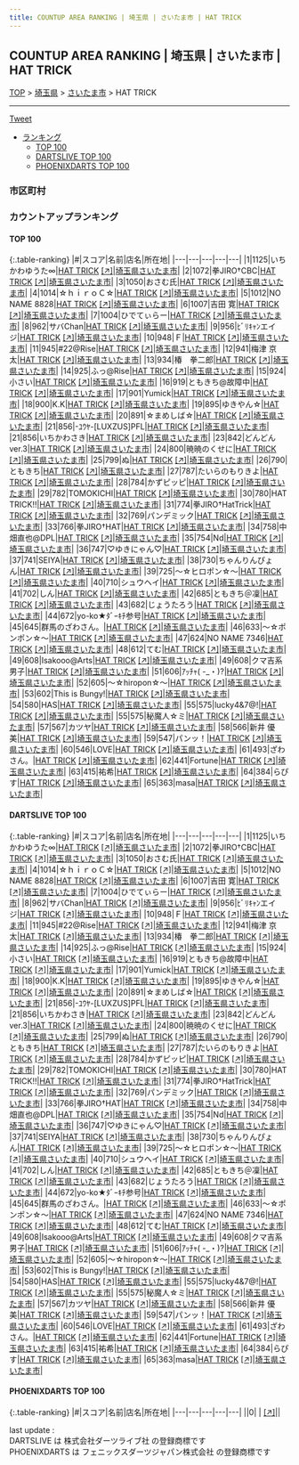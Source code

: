 ```yaml
---
title: COUNTUP AREA RANKING | 埼玉県 | さいたま市 | HAT TRICK
---
```

## COUNTUP AREA RANKING | 埼玉県 | さいたま市 | HAT TRICK

[TOP](/darts/rank/) > [埼玉県](/darts/rank/埼玉県/) > [さいたま市](/darts/rank/埼玉県/さいたま市/) > HAT TRICK

___

<a href="https://twitter.com/share?ref_src=twsrc%5Etfw" data-text="COUNTUP AREA RANKING | 埼玉県さいたま市HAT TRICK" class="twitter-share-button" data-hashtags="DARTSLIVE,PHOENIXDARTS,darts,ダーツ" data-show-count="false">Tweet</a>

* [ランキング](#カウントアップランキング)
    * [TOP 100](#top-100)
    * [DARTSLIVE TOP 100](#dartslive-top-100)
    * [PHOENIXDARTS TOP 100](#phoenixdarts-top-100)

### 市区町村

<ul>

</ul>

### カウントアップランキング

#### TOP 100



{:.table-ranking}
|#|スコア|名前|店名|所在地|
|---|---|---|---|---|
|1|1125|<span class="rank-name-dl">いちかわゆうた∞</span>|<a href="/darts/rank/shops/286319fb711eef43774c926eb736cb5a.html">HAT TRICK</a> <a href="https://search.dartslive.com/jp/shop/286319fb711eef43774c926eb736cb5a">[↗]</a>|<a href="/darts/rank/埼玉県/さいたま市">埼玉県さいたま市</a>|
|2|1072|<span class="rank-name-dl">拳JIRO†CBC</span>|<a href="/darts/rank/shops/286319fb711eef43774c926eb736cb5a.html">HAT TRICK</a> <a href="https://search.dartslive.com/jp/shop/286319fb711eef43774c926eb736cb5a">[↗]</a>|<a href="/darts/rank/埼玉県/さいたま市">埼玉県さいたま市</a>|
|3|1050|<span class="rank-name-dl">おさむ氏</span>|<a href="/darts/rank/shops/286319fb711eef43774c926eb736cb5a.html">HAT TRICK</a> <a href="https://search.dartslive.com/jp/shop/286319fb711eef43774c926eb736cb5a">[↗]</a>|<a href="/darts/rank/埼玉県/さいたま市">埼玉県さいたま市</a>|
|4|1014|<span class="rank-name-dl">☆ｈｉｒｏＣ☆</span>|<a href="/darts/rank/shops/286319fb711eef43774c926eb736cb5a.html">HAT TRICK</a> <a href="https://search.dartslive.com/jp/shop/286319fb711eef43774c926eb736cb5a">[↗]</a>|<a href="/darts/rank/埼玉県/さいたま市">埼玉県さいたま市</a>|
|5|1012|<span class="rank-name-dl">NO NAME 8828</span>|<a href="/darts/rank/shops/286319fb711eef43774c926eb736cb5a.html">HAT TRICK</a> <a href="https://search.dartslive.com/jp/shop/286319fb711eef43774c926eb736cb5a">[↗]</a>|<a href="/darts/rank/埼玉県/さいたま市">埼玉県さいたま市</a>|
|6|1007|<span class="rank-name-dl">吉田 寛</span>|<a href="/darts/rank/shops/286319fb711eef43774c926eb736cb5a.html">HAT TRICK</a> <a href="https://search.dartslive.com/jp/shop/286319fb711eef43774c926eb736cb5a">[↗]</a>|<a href="/darts/rank/埼玉県/さいたま市">埼玉県さいたま市</a>|
|7|1004|<span class="rank-name-dl">ひでてぃらー</span>|<a href="/darts/rank/shops/286319fb711eef43774c926eb736cb5a.html">HAT TRICK</a> <a href="https://search.dartslive.com/jp/shop/286319fb711eef43774c926eb736cb5a">[↗]</a>|<a href="/darts/rank/埼玉県/さいたま市">埼玉県さいたま市</a>|
|8|962|<span class="rank-name-dl">サバChan</span>|<a href="/darts/rank/shops/286319fb711eef43774c926eb736cb5a.html">HAT TRICK</a> <a href="https://search.dartslive.com/jp/shop/286319fb711eef43774c926eb736cb5a">[↗]</a>|<a href="/darts/rank/埼玉県/さいたま市">埼玉県さいたま市</a>|
|9|956|<span class="rank-name-dl">ﾋﾞﾘｷｬﾝエイジ</span>|<a href="/darts/rank/shops/286319fb711eef43774c926eb736cb5a.html">HAT TRICK</a> <a href="https://search.dartslive.com/jp/shop/286319fb711eef43774c926eb736cb5a">[↗]</a>|<a href="/darts/rank/埼玉県/さいたま市">埼玉県さいたま市</a>|
|10|948|<span class="rank-name-dl">Ｆ</span>|<a href="/darts/rank/shops/286319fb711eef43774c926eb736cb5a.html">HAT TRICK</a> <a href="https://search.dartslive.com/jp/shop/286319fb711eef43774c926eb736cb5a">[↗]</a>|<a href="/darts/rank/埼玉県/さいたま市">埼玉県さいたま市</a>|
|11|945|<span class="rank-name-dl">#22@Rise</span>|<a href="/darts/rank/shops/286319fb711eef43774c926eb736cb5a.html">HAT TRICK</a> <a href="https://search.dartslive.com/jp/shop/286319fb711eef43774c926eb736cb5a">[↗]</a>|<a href="/darts/rank/埼玉県/さいたま市">埼玉県さいたま市</a>|
|12|941|<span class="rank-name-dl">梅津 京太</span>|<a href="/darts/rank/shops/286319fb711eef43774c926eb736cb5a.html">HAT TRICK</a> <a href="https://search.dartslive.com/jp/shop/286319fb711eef43774c926eb736cb5a">[↗]</a>|<a href="/darts/rank/埼玉県/さいたま市">埼玉県さいたま市</a>|
|13|934|<span class="rank-name-dl">椿　拳二郎</span>|<a href="/darts/rank/shops/286319fb711eef43774c926eb736cb5a.html">HAT TRICK</a> <a href="https://search.dartslive.com/jp/shop/286319fb711eef43774c926eb736cb5a">[↗]</a>|<a href="/darts/rank/埼玉県/さいたま市">埼玉県さいたま市</a>|
|14|925|<span class="rank-name-dl">ふっ@Rise</span>|<a href="/darts/rank/shops/286319fb711eef43774c926eb736cb5a.html">HAT TRICK</a> <a href="https://search.dartslive.com/jp/shop/286319fb711eef43774c926eb736cb5a">[↗]</a>|<a href="/darts/rank/埼玉県/さいたま市">埼玉県さいたま市</a>|
|15|924|<span class="rank-name-dl">小さい</span>|<a href="/darts/rank/shops/286319fb711eef43774c926eb736cb5a.html">HAT TRICK</a> <a href="https://search.dartslive.com/jp/shop/286319fb711eef43774c926eb736cb5a">[↗]</a>|<a href="/darts/rank/埼玉県/さいたま市">埼玉県さいたま市</a>|
|16|919|<span class="rank-name-dl">ともきち@故障中</span>|<a href="/darts/rank/shops/286319fb711eef43774c926eb736cb5a.html">HAT TRICK</a> <a href="https://search.dartslive.com/jp/shop/286319fb711eef43774c926eb736cb5a">[↗]</a>|<a href="/darts/rank/埼玉県/さいたま市">埼玉県さいたま市</a>|
|17|901|<span class="rank-name-dl">Yumick</span>|<a href="/darts/rank/shops/286319fb711eef43774c926eb736cb5a.html">HAT TRICK</a> <a href="https://search.dartslive.com/jp/shop/286319fb711eef43774c926eb736cb5a">[↗]</a>|<a href="/darts/rank/埼玉県/さいたま市">埼玉県さいたま市</a>|
|18|900|<span class="rank-name-dl">K.K</span>|<a href="/darts/rank/shops/286319fb711eef43774c926eb736cb5a.html">HAT TRICK</a> <a href="https://search.dartslive.com/jp/shop/286319fb711eef43774c926eb736cb5a">[↗]</a>|<a href="/darts/rank/埼玉県/さいたま市">埼玉県さいたま市</a>|
|19|895|<span class="rank-name-dl">ゆきやん☆</span>|<a href="/darts/rank/shops/286319fb711eef43774c926eb736cb5a.html">HAT TRICK</a> <a href="https://search.dartslive.com/jp/shop/286319fb711eef43774c926eb736cb5a">[↗]</a>|<a href="/darts/rank/埼玉県/さいたま市">埼玉県さいたま市</a>|
|20|891|<span class="rank-name-dl">☆まめしば☆</span>|<a href="/darts/rank/shops/286319fb711eef43774c926eb736cb5a.html">HAT TRICK</a> <a href="https://search.dartslive.com/jp/shop/286319fb711eef43774c926eb736cb5a">[↗]</a>|<a href="/darts/rank/埼玉県/さいたま市">埼玉県さいたま市</a>|
|21|856|<span class="rank-name-dl">-ﾕｳﾔ-[LUXZUS]PFL</span>|<a href="/darts/rank/shops/286319fb711eef43774c926eb736cb5a.html">HAT TRICK</a> <a href="https://search.dartslive.com/jp/shop/286319fb711eef43774c926eb736cb5a">[↗]</a>|<a href="/darts/rank/埼玉県/さいたま市">埼玉県さいたま市</a>|
|21|856|<span class="rank-name-dl">いちかわさき</span>|<a href="/darts/rank/shops/286319fb711eef43774c926eb736cb5a.html">HAT TRICK</a> <a href="https://search.dartslive.com/jp/shop/286319fb711eef43774c926eb736cb5a">[↗]</a>|<a href="/darts/rank/埼玉県/さいたま市">埼玉県さいたま市</a>|
|23|842|<span class="rank-name-dl">どんどんver.3</span>|<a href="/darts/rank/shops/286319fb711eef43774c926eb736cb5a.html">HAT TRICK</a> <a href="https://search.dartslive.com/jp/shop/286319fb711eef43774c926eb736cb5a">[↗]</a>|<a href="/darts/rank/埼玉県/さいたま市">埼玉県さいたま市</a>|
|24|800|<span class="rank-name-dl">暁暁のくせに</span>|<a href="/darts/rank/shops/286319fb711eef43774c926eb736cb5a.html">HAT TRICK</a> <a href="https://search.dartslive.com/jp/shop/286319fb711eef43774c926eb736cb5a">[↗]</a>|<a href="/darts/rank/埼玉県/さいたま市">埼玉県さいたま市</a>|
|25|799|<span class="rank-name-dl">ぬ</span>|<a href="/darts/rank/shops/286319fb711eef43774c926eb736cb5a.html">HAT TRICK</a> <a href="https://search.dartslive.com/jp/shop/286319fb711eef43774c926eb736cb5a">[↗]</a>|<a href="/darts/rank/埼玉県/さいたま市">埼玉県さいたま市</a>|
|26|790|<span class="rank-name-dl">ともきち</span>|<a href="/darts/rank/shops/286319fb711eef43774c926eb736cb5a.html">HAT TRICK</a> <a href="https://search.dartslive.com/jp/shop/286319fb711eef43774c926eb736cb5a">[↗]</a>|<a href="/darts/rank/埼玉県/さいたま市">埼玉県さいたま市</a>|
|27|787|<span class="rank-name-dl">たいらのもりきよ</span>|<a href="/darts/rank/shops/286319fb711eef43774c926eb736cb5a.html">HAT TRICK</a> <a href="https://search.dartslive.com/jp/shop/286319fb711eef43774c926eb736cb5a">[↗]</a>|<a href="/darts/rank/埼玉県/さいたま市">埼玉県さいたま市</a>|
|28|784|<span class="rank-name-dl">かずピッピ</span>|<a href="/darts/rank/shops/286319fb711eef43774c926eb736cb5a.html">HAT TRICK</a> <a href="https://search.dartslive.com/jp/shop/286319fb711eef43774c926eb736cb5a">[↗]</a>|<a href="/darts/rank/埼玉県/さいたま市">埼玉県さいたま市</a>|
|29|782|<span class="rank-name-dl">TOMOKICHI</span>|<a href="/darts/rank/shops/286319fb711eef43774c926eb736cb5a.html">HAT TRICK</a> <a href="https://search.dartslive.com/jp/shop/286319fb711eef43774c926eb736cb5a">[↗]</a>|<a href="/darts/rank/埼玉県/さいたま市">埼玉県さいたま市</a>|
|30|780|<span class="rank-name-dl">HAT TRICK‼️</span>|<a href="/darts/rank/shops/286319fb711eef43774c926eb736cb5a.html">HAT TRICK</a> <a href="https://search.dartslive.com/jp/shop/286319fb711eef43774c926eb736cb5a">[↗]</a>|<a href="/darts/rank/埼玉県/さいたま市">埼玉県さいたま市</a>|
|31|774|<span class="rank-name-dl">拳JIRO†HatTrick</span>|<a href="/darts/rank/shops/286319fb711eef43774c926eb736cb5a.html">HAT TRICK</a> <a href="https://search.dartslive.com/jp/shop/286319fb711eef43774c926eb736cb5a">[↗]</a>|<a href="/darts/rank/埼玉県/さいたま市">埼玉県さいたま市</a>|
|32|769|<span class="rank-name-dl">パンデミック</span>|<a href="/darts/rank/shops/286319fb711eef43774c926eb736cb5a.html">HAT TRICK</a> <a href="https://search.dartslive.com/jp/shop/286319fb711eef43774c926eb736cb5a">[↗]</a>|<a href="/darts/rank/埼玉県/さいたま市">埼玉県さいたま市</a>|
|33|766|<span class="rank-name-dl">拳JIRO†HAT</span>|<a href="/darts/rank/shops/286319fb711eef43774c926eb736cb5a.html">HAT TRICK</a> <a href="https://search.dartslive.com/jp/shop/286319fb711eef43774c926eb736cb5a">[↗]</a>|<a href="/darts/rank/埼玉県/さいたま市">埼玉県さいたま市</a>|
|34|758|<span class="rank-name-dl">中畑直也@DPL</span>|<a href="/darts/rank/shops/286319fb711eef43774c926eb736cb5a.html">HAT TRICK</a> <a href="https://search.dartslive.com/jp/shop/286319fb711eef43774c926eb736cb5a">[↗]</a>|<a href="/darts/rank/埼玉県/さいたま市">埼玉県さいたま市</a>|
|35|754|<span class="rank-name-dl">Nd</span>|<a href="/darts/rank/shops/286319fb711eef43774c926eb736cb5a.html">HAT TRICK</a> <a href="https://search.dartslive.com/jp/shop/286319fb711eef43774c926eb736cb5a">[↗]</a>|<a href="/darts/rank/埼玉県/さいたま市">埼玉県さいたま市</a>|
|36|747|<span class="rank-name-dl">♡ゆきにゃん♡</span>|<a href="/darts/rank/shops/286319fb711eef43774c926eb736cb5a.html">HAT TRICK</a> <a href="https://search.dartslive.com/jp/shop/286319fb711eef43774c926eb736cb5a">[↗]</a>|<a href="/darts/rank/埼玉県/さいたま市">埼玉県さいたま市</a>|
|37|741|<span class="rank-name-dl">SEIYA</span>|<a href="/darts/rank/shops/286319fb711eef43774c926eb736cb5a.html">HAT TRICK</a> <a href="https://search.dartslive.com/jp/shop/286319fb711eef43774c926eb736cb5a">[↗]</a>|<a href="/darts/rank/埼玉県/さいたま市">埼玉県さいたま市</a>|
|38|730|<span class="rank-name-dl">ちゃんりんぴょん</span>|<a href="/darts/rank/shops/286319fb711eef43774c926eb736cb5a.html">HAT TRICK</a> <a href="https://search.dartslive.com/jp/shop/286319fb711eef43774c926eb736cb5a">[↗]</a>|<a href="/darts/rank/埼玉県/さいたま市">埼玉県さいたま市</a>|
|39|725|<span class="rank-name-dl">〜☆ヒロポン☆〜</span>|<a href="/darts/rank/shops/286319fb711eef43774c926eb736cb5a.html">HAT TRICK</a> <a href="https://search.dartslive.com/jp/shop/286319fb711eef43774c926eb736cb5a">[↗]</a>|<a href="/darts/rank/埼玉県/さいたま市">埼玉県さいたま市</a>|
|40|710|<span class="rank-name-dl">シュウヘイ</span>|<a href="/darts/rank/shops/286319fb711eef43774c926eb736cb5a.html">HAT TRICK</a> <a href="https://search.dartslive.com/jp/shop/286319fb711eef43774c926eb736cb5a">[↗]</a>|<a href="/darts/rank/埼玉県/さいたま市">埼玉県さいたま市</a>|
|41|702|<span class="rank-name-dl">しん</span>|<a href="/darts/rank/shops/286319fb711eef43774c926eb736cb5a.html">HAT TRICK</a> <a href="https://search.dartslive.com/jp/shop/286319fb711eef43774c926eb736cb5a">[↗]</a>|<a href="/darts/rank/埼玉県/さいたま市">埼玉県さいたま市</a>|
|42|685|<span class="rank-name-dl">ともきち＠凜</span>|<a href="/darts/rank/shops/286319fb711eef43774c926eb736cb5a.html">HAT TRICK</a> <a href="https://search.dartslive.com/jp/shop/286319fb711eef43774c926eb736cb5a">[↗]</a>|<a href="/darts/rank/埼玉県/さいたま市">埼玉県さいたま市</a>|
|43|682|<span class="rank-name-dl">じょうたろう</span>|<a href="/darts/rank/shops/286319fb711eef43774c926eb736cb5a.html">HAT TRICK</a> <a href="https://search.dartslive.com/jp/shop/286319fb711eef43774c926eb736cb5a">[↗]</a>|<a href="/darts/rank/埼玉県/さいたま市">埼玉県さいたま市</a>|
|44|672|<span class="rank-name-dl">yo-ko★ﾀﾞｰｷﾁ参号</span>|<a href="/darts/rank/shops/286319fb711eef43774c926eb736cb5a.html">HAT TRICK</a> <a href="https://search.dartslive.com/jp/shop/286319fb711eef43774c926eb736cb5a">[↗]</a>|<a href="/darts/rank/埼玉県/さいたま市">埼玉県さいたま市</a>|
|45|645|<span class="rank-name-dl">群馬のざわさん。</span>|<a href="/darts/rank/shops/286319fb711eef43774c926eb736cb5a.html">HAT TRICK</a> <a href="https://search.dartslive.com/jp/shop/286319fb711eef43774c926eb736cb5a">[↗]</a>|<a href="/darts/rank/埼玉県/さいたま市">埼玉県さいたま市</a>|
|46|633|<span class="rank-name-dl">〜☆ポンポン☆〜</span>|<a href="/darts/rank/shops/286319fb711eef43774c926eb736cb5a.html">HAT TRICK</a> <a href="https://search.dartslive.com/jp/shop/286319fb711eef43774c926eb736cb5a">[↗]</a>|<a href="/darts/rank/埼玉県/さいたま市">埼玉県さいたま市</a>|
|47|624|<span class="rank-name-dl">NO NAME 7346</span>|<a href="/darts/rank/shops/286319fb711eef43774c926eb736cb5a.html">HAT TRICK</a> <a href="https://search.dartslive.com/jp/shop/286319fb711eef43774c926eb736cb5a">[↗]</a>|<a href="/darts/rank/埼玉県/さいたま市">埼玉県さいたま市</a>|
|48|612|<span class="rank-name-dl">てむ</span>|<a href="/darts/rank/shops/286319fb711eef43774c926eb736cb5a.html">HAT TRICK</a> <a href="https://search.dartslive.com/jp/shop/286319fb711eef43774c926eb736cb5a">[↗]</a>|<a href="/darts/rank/埼玉県/さいたま市">埼玉県さいたま市</a>|
|49|608|<span class="rank-name-dl">Isakooo@Arts</span>|<a href="/darts/rank/shops/286319fb711eef43774c926eb736cb5a.html">HAT TRICK</a> <a href="https://search.dartslive.com/jp/shop/286319fb711eef43774c926eb736cb5a">[↗]</a>|<a href="/darts/rank/埼玉県/さいたま市">埼玉県さいたま市</a>|
|49|608|<span class="rank-name-dl">クマ吉系男子</span>|<a href="/darts/rank/shops/286319fb711eef43774c926eb736cb5a.html">HAT TRICK</a> <a href="https://search.dartslive.com/jp/shop/286319fb711eef43774c926eb736cb5a">[↗]</a>|<a href="/darts/rank/埼玉県/さいたま市">埼玉県さいたま市</a>|
|51|606|<span class="rank-name-dl">ｱｯﾁｬ( -_・)?</span>|<a href="/darts/rank/shops/286319fb711eef43774c926eb736cb5a.html">HAT TRICK</a> <a href="https://search.dartslive.com/jp/shop/286319fb711eef43774c926eb736cb5a">[↗]</a>|<a href="/darts/rank/埼玉県/さいたま市">埼玉県さいたま市</a>|
|52|605|<span class="rank-name-dl">～☆hiropon☆～</span>|<a href="/darts/rank/shops/286319fb711eef43774c926eb736cb5a.html">HAT TRICK</a> <a href="https://search.dartslive.com/jp/shop/286319fb711eef43774c926eb736cb5a">[↗]</a>|<a href="/darts/rank/埼玉県/さいたま市">埼玉県さいたま市</a>|
|53|602|<span class="rank-name-dl">This is Bungy!</span>|<a href="/darts/rank/shops/286319fb711eef43774c926eb736cb5a.html">HAT TRICK</a> <a href="https://search.dartslive.com/jp/shop/286319fb711eef43774c926eb736cb5a">[↗]</a>|<a href="/darts/rank/埼玉県/さいたま市">埼玉県さいたま市</a>|
|54|580|<span class="rank-name-dl">HAS</span>|<a href="/darts/rank/shops/286319fb711eef43774c926eb736cb5a.html">HAT TRICK</a> <a href="https://search.dartslive.com/jp/shop/286319fb711eef43774c926eb736cb5a">[↗]</a>|<a href="/darts/rank/埼玉県/さいたま市">埼玉県さいたま市</a>|
|55|575|<span class="rank-name-dl">lucky4&amp;7@!</span>|<a href="/darts/rank/shops/286319fb711eef43774c926eb736cb5a.html">HAT TRICK</a> <a href="https://search.dartslive.com/jp/shop/286319fb711eef43774c926eb736cb5a">[↗]</a>|<a href="/darts/rank/埼玉県/さいたま市">埼玉県さいたま市</a>|
|55|575|<span class="rank-name-dl">秘魔人☆ミ</span>|<a href="/darts/rank/shops/286319fb711eef43774c926eb736cb5a.html">HAT TRICK</a> <a href="https://search.dartslive.com/jp/shop/286319fb711eef43774c926eb736cb5a">[↗]</a>|<a href="/darts/rank/埼玉県/さいたま市">埼玉県さいたま市</a>|
|57|567|<span class="rank-name-dl">カツヤ</span>|<a href="/darts/rank/shops/286319fb711eef43774c926eb736cb5a.html">HAT TRICK</a> <a href="https://search.dartslive.com/jp/shop/286319fb711eef43774c926eb736cb5a">[↗]</a>|<a href="/darts/rank/埼玉県/さいたま市">埼玉県さいたま市</a>|
|58|566|<span class="rank-name-dl">新井 優美</span>|<a href="/darts/rank/shops/286319fb711eef43774c926eb736cb5a.html">HAT TRICK</a> <a href="https://search.dartslive.com/jp/shop/286319fb711eef43774c926eb736cb5a">[↗]</a>|<a href="/darts/rank/埼玉県/さいたま市">埼玉県さいたま市</a>|
|59|547|<span class="rank-name-dl">パンッ！</span>|<a href="/darts/rank/shops/286319fb711eef43774c926eb736cb5a.html">HAT TRICK</a> <a href="https://search.dartslive.com/jp/shop/286319fb711eef43774c926eb736cb5a">[↗]</a>|<a href="/darts/rank/埼玉県/さいたま市">埼玉県さいたま市</a>|
|60|546|<span class="rank-name-dl">LOVE</span>|<a href="/darts/rank/shops/286319fb711eef43774c926eb736cb5a.html">HAT TRICK</a> <a href="https://search.dartslive.com/jp/shop/286319fb711eef43774c926eb736cb5a">[↗]</a>|<a href="/darts/rank/埼玉県/さいたま市">埼玉県さいたま市</a>|
|61|493|<span class="rank-name-dl">ざわさん。</span>|<a href="/darts/rank/shops/286319fb711eef43774c926eb736cb5a.html">HAT TRICK</a> <a href="https://search.dartslive.com/jp/shop/286319fb711eef43774c926eb736cb5a">[↗]</a>|<a href="/darts/rank/埼玉県/さいたま市">埼玉県さいたま市</a>|
|62|441|<span class="rank-name-dl">Fortune</span>|<a href="/darts/rank/shops/286319fb711eef43774c926eb736cb5a.html">HAT TRICK</a> <a href="https://search.dartslive.com/jp/shop/286319fb711eef43774c926eb736cb5a">[↗]</a>|<a href="/darts/rank/埼玉県/さいたま市">埼玉県さいたま市</a>|
|63|415|<span class="rank-name-dl">祐希</span>|<a href="/darts/rank/shops/286319fb711eef43774c926eb736cb5a.html">HAT TRICK</a> <a href="https://search.dartslive.com/jp/shop/286319fb711eef43774c926eb736cb5a">[↗]</a>|<a href="/darts/rank/埼玉県/さいたま市">埼玉県さいたま市</a>|
|64|384|<span class="rank-name-dl">らぴす</span>|<a href="/darts/rank/shops/286319fb711eef43774c926eb736cb5a.html">HAT TRICK</a> <a href="https://search.dartslive.com/jp/shop/286319fb711eef43774c926eb736cb5a">[↗]</a>|<a href="/darts/rank/埼玉県/さいたま市">埼玉県さいたま市</a>|
|65|363|<span class="rank-name-dl">masa</span>|<a href="/darts/rank/shops/286319fb711eef43774c926eb736cb5a.html">HAT TRICK</a> <a href="https://search.dartslive.com/jp/shop/286319fb711eef43774c926eb736cb5a">[↗]</a>|<a href="/darts/rank/埼玉県/さいたま市">埼玉県さいたま市</a>|


#### DARTSLIVE TOP 100



{:.table-ranking}
|#|スコア|名前|店名|所在地|
|---|---|---|---|---|
|1|1125|<span class="rank-name-dl">いちかわゆうた∞</span>|<a href="/darts/rank/shops/286319fb711eef43774c926eb736cb5a.html">HAT TRICK</a> <a href="https://search.dartslive.com/jp/shop/286319fb711eef43774c926eb736cb5a">[↗]</a>|<a href="/darts/rank/埼玉県/さいたま市">埼玉県さいたま市</a>|
|2|1072|<span class="rank-name-dl">拳JIRO†CBC</span>|<a href="/darts/rank/shops/286319fb711eef43774c926eb736cb5a.html">HAT TRICK</a> <a href="https://search.dartslive.com/jp/shop/286319fb711eef43774c926eb736cb5a">[↗]</a>|<a href="/darts/rank/埼玉県/さいたま市">埼玉県さいたま市</a>|
|3|1050|<span class="rank-name-dl">おさむ氏</span>|<a href="/darts/rank/shops/286319fb711eef43774c926eb736cb5a.html">HAT TRICK</a> <a href="https://search.dartslive.com/jp/shop/286319fb711eef43774c926eb736cb5a">[↗]</a>|<a href="/darts/rank/埼玉県/さいたま市">埼玉県さいたま市</a>|
|4|1014|<span class="rank-name-dl">☆ｈｉｒｏＣ☆</span>|<a href="/darts/rank/shops/286319fb711eef43774c926eb736cb5a.html">HAT TRICK</a> <a href="https://search.dartslive.com/jp/shop/286319fb711eef43774c926eb736cb5a">[↗]</a>|<a href="/darts/rank/埼玉県/さいたま市">埼玉県さいたま市</a>|
|5|1012|<span class="rank-name-dl">NO NAME 8828</span>|<a href="/darts/rank/shops/286319fb711eef43774c926eb736cb5a.html">HAT TRICK</a> <a href="https://search.dartslive.com/jp/shop/286319fb711eef43774c926eb736cb5a">[↗]</a>|<a href="/darts/rank/埼玉県/さいたま市">埼玉県さいたま市</a>|
|6|1007|<span class="rank-name-dl">吉田 寛</span>|<a href="/darts/rank/shops/286319fb711eef43774c926eb736cb5a.html">HAT TRICK</a> <a href="https://search.dartslive.com/jp/shop/286319fb711eef43774c926eb736cb5a">[↗]</a>|<a href="/darts/rank/埼玉県/さいたま市">埼玉県さいたま市</a>|
|7|1004|<span class="rank-name-dl">ひでてぃらー</span>|<a href="/darts/rank/shops/286319fb711eef43774c926eb736cb5a.html">HAT TRICK</a> <a href="https://search.dartslive.com/jp/shop/286319fb711eef43774c926eb736cb5a">[↗]</a>|<a href="/darts/rank/埼玉県/さいたま市">埼玉県さいたま市</a>|
|8|962|<span class="rank-name-dl">サバChan</span>|<a href="/darts/rank/shops/286319fb711eef43774c926eb736cb5a.html">HAT TRICK</a> <a href="https://search.dartslive.com/jp/shop/286319fb711eef43774c926eb736cb5a">[↗]</a>|<a href="/darts/rank/埼玉県/さいたま市">埼玉県さいたま市</a>|
|9|956|<span class="rank-name-dl">ﾋﾞﾘｷｬﾝエイジ</span>|<a href="/darts/rank/shops/286319fb711eef43774c926eb736cb5a.html">HAT TRICK</a> <a href="https://search.dartslive.com/jp/shop/286319fb711eef43774c926eb736cb5a">[↗]</a>|<a href="/darts/rank/埼玉県/さいたま市">埼玉県さいたま市</a>|
|10|948|<span class="rank-name-dl">Ｆ</span>|<a href="/darts/rank/shops/286319fb711eef43774c926eb736cb5a.html">HAT TRICK</a> <a href="https://search.dartslive.com/jp/shop/286319fb711eef43774c926eb736cb5a">[↗]</a>|<a href="/darts/rank/埼玉県/さいたま市">埼玉県さいたま市</a>|
|11|945|<span class="rank-name-dl">#22@Rise</span>|<a href="/darts/rank/shops/286319fb711eef43774c926eb736cb5a.html">HAT TRICK</a> <a href="https://search.dartslive.com/jp/shop/286319fb711eef43774c926eb736cb5a">[↗]</a>|<a href="/darts/rank/埼玉県/さいたま市">埼玉県さいたま市</a>|
|12|941|<span class="rank-name-dl">梅津 京太</span>|<a href="/darts/rank/shops/286319fb711eef43774c926eb736cb5a.html">HAT TRICK</a> <a href="https://search.dartslive.com/jp/shop/286319fb711eef43774c926eb736cb5a">[↗]</a>|<a href="/darts/rank/埼玉県/さいたま市">埼玉県さいたま市</a>|
|13|934|<span class="rank-name-dl">椿　拳二郎</span>|<a href="/darts/rank/shops/286319fb711eef43774c926eb736cb5a.html">HAT TRICK</a> <a href="https://search.dartslive.com/jp/shop/286319fb711eef43774c926eb736cb5a">[↗]</a>|<a href="/darts/rank/埼玉県/さいたま市">埼玉県さいたま市</a>|
|14|925|<span class="rank-name-dl">ふっ@Rise</span>|<a href="/darts/rank/shops/286319fb711eef43774c926eb736cb5a.html">HAT TRICK</a> <a href="https://search.dartslive.com/jp/shop/286319fb711eef43774c926eb736cb5a">[↗]</a>|<a href="/darts/rank/埼玉県/さいたま市">埼玉県さいたま市</a>|
|15|924|<span class="rank-name-dl">小さい</span>|<a href="/darts/rank/shops/286319fb711eef43774c926eb736cb5a.html">HAT TRICK</a> <a href="https://search.dartslive.com/jp/shop/286319fb711eef43774c926eb736cb5a">[↗]</a>|<a href="/darts/rank/埼玉県/さいたま市">埼玉県さいたま市</a>|
|16|919|<span class="rank-name-dl">ともきち@故障中</span>|<a href="/darts/rank/shops/286319fb711eef43774c926eb736cb5a.html">HAT TRICK</a> <a href="https://search.dartslive.com/jp/shop/286319fb711eef43774c926eb736cb5a">[↗]</a>|<a href="/darts/rank/埼玉県/さいたま市">埼玉県さいたま市</a>|
|17|901|<span class="rank-name-dl">Yumick</span>|<a href="/darts/rank/shops/286319fb711eef43774c926eb736cb5a.html">HAT TRICK</a> <a href="https://search.dartslive.com/jp/shop/286319fb711eef43774c926eb736cb5a">[↗]</a>|<a href="/darts/rank/埼玉県/さいたま市">埼玉県さいたま市</a>|
|18|900|<span class="rank-name-dl">K.K</span>|<a href="/darts/rank/shops/286319fb711eef43774c926eb736cb5a.html">HAT TRICK</a> <a href="https://search.dartslive.com/jp/shop/286319fb711eef43774c926eb736cb5a">[↗]</a>|<a href="/darts/rank/埼玉県/さいたま市">埼玉県さいたま市</a>|
|19|895|<span class="rank-name-dl">ゆきやん☆</span>|<a href="/darts/rank/shops/286319fb711eef43774c926eb736cb5a.html">HAT TRICK</a> <a href="https://search.dartslive.com/jp/shop/286319fb711eef43774c926eb736cb5a">[↗]</a>|<a href="/darts/rank/埼玉県/さいたま市">埼玉県さいたま市</a>|
|20|891|<span class="rank-name-dl">☆まめしば☆</span>|<a href="/darts/rank/shops/286319fb711eef43774c926eb736cb5a.html">HAT TRICK</a> <a href="https://search.dartslive.com/jp/shop/286319fb711eef43774c926eb736cb5a">[↗]</a>|<a href="/darts/rank/埼玉県/さいたま市">埼玉県さいたま市</a>|
|21|856|<span class="rank-name-dl">-ﾕｳﾔ-[LUXZUS]PFL</span>|<a href="/darts/rank/shops/286319fb711eef43774c926eb736cb5a.html">HAT TRICK</a> <a href="https://search.dartslive.com/jp/shop/286319fb711eef43774c926eb736cb5a">[↗]</a>|<a href="/darts/rank/埼玉県/さいたま市">埼玉県さいたま市</a>|
|21|856|<span class="rank-name-dl">いちかわさき</span>|<a href="/darts/rank/shops/286319fb711eef43774c926eb736cb5a.html">HAT TRICK</a> <a href="https://search.dartslive.com/jp/shop/286319fb711eef43774c926eb736cb5a">[↗]</a>|<a href="/darts/rank/埼玉県/さいたま市">埼玉県さいたま市</a>|
|23|842|<span class="rank-name-dl">どんどんver.3</span>|<a href="/darts/rank/shops/286319fb711eef43774c926eb736cb5a.html">HAT TRICK</a> <a href="https://search.dartslive.com/jp/shop/286319fb711eef43774c926eb736cb5a">[↗]</a>|<a href="/darts/rank/埼玉県/さいたま市">埼玉県さいたま市</a>|
|24|800|<span class="rank-name-dl">暁暁のくせに</span>|<a href="/darts/rank/shops/286319fb711eef43774c926eb736cb5a.html">HAT TRICK</a> <a href="https://search.dartslive.com/jp/shop/286319fb711eef43774c926eb736cb5a">[↗]</a>|<a href="/darts/rank/埼玉県/さいたま市">埼玉県さいたま市</a>|
|25|799|<span class="rank-name-dl">ぬ</span>|<a href="/darts/rank/shops/286319fb711eef43774c926eb736cb5a.html">HAT TRICK</a> <a href="https://search.dartslive.com/jp/shop/286319fb711eef43774c926eb736cb5a">[↗]</a>|<a href="/darts/rank/埼玉県/さいたま市">埼玉県さいたま市</a>|
|26|790|<span class="rank-name-dl">ともきち</span>|<a href="/darts/rank/shops/286319fb711eef43774c926eb736cb5a.html">HAT TRICK</a> <a href="https://search.dartslive.com/jp/shop/286319fb711eef43774c926eb736cb5a">[↗]</a>|<a href="/darts/rank/埼玉県/さいたま市">埼玉県さいたま市</a>|
|27|787|<span class="rank-name-dl">たいらのもりきよ</span>|<a href="/darts/rank/shops/286319fb711eef43774c926eb736cb5a.html">HAT TRICK</a> <a href="https://search.dartslive.com/jp/shop/286319fb711eef43774c926eb736cb5a">[↗]</a>|<a href="/darts/rank/埼玉県/さいたま市">埼玉県さいたま市</a>|
|28|784|<span class="rank-name-dl">かずピッピ</span>|<a href="/darts/rank/shops/286319fb711eef43774c926eb736cb5a.html">HAT TRICK</a> <a href="https://search.dartslive.com/jp/shop/286319fb711eef43774c926eb736cb5a">[↗]</a>|<a href="/darts/rank/埼玉県/さいたま市">埼玉県さいたま市</a>|
|29|782|<span class="rank-name-dl">TOMOKICHI</span>|<a href="/darts/rank/shops/286319fb711eef43774c926eb736cb5a.html">HAT TRICK</a> <a href="https://search.dartslive.com/jp/shop/286319fb711eef43774c926eb736cb5a">[↗]</a>|<a href="/darts/rank/埼玉県/さいたま市">埼玉県さいたま市</a>|
|30|780|<span class="rank-name-dl">HAT TRICK‼️</span>|<a href="/darts/rank/shops/286319fb711eef43774c926eb736cb5a.html">HAT TRICK</a> <a href="https://search.dartslive.com/jp/shop/286319fb711eef43774c926eb736cb5a">[↗]</a>|<a href="/darts/rank/埼玉県/さいたま市">埼玉県さいたま市</a>|
|31|774|<span class="rank-name-dl">拳JIRO†HatTrick</span>|<a href="/darts/rank/shops/286319fb711eef43774c926eb736cb5a.html">HAT TRICK</a> <a href="https://search.dartslive.com/jp/shop/286319fb711eef43774c926eb736cb5a">[↗]</a>|<a href="/darts/rank/埼玉県/さいたま市">埼玉県さいたま市</a>|
|32|769|<span class="rank-name-dl">パンデミック</span>|<a href="/darts/rank/shops/286319fb711eef43774c926eb736cb5a.html">HAT TRICK</a> <a href="https://search.dartslive.com/jp/shop/286319fb711eef43774c926eb736cb5a">[↗]</a>|<a href="/darts/rank/埼玉県/さいたま市">埼玉県さいたま市</a>|
|33|766|<span class="rank-name-dl">拳JIRO†HAT</span>|<a href="/darts/rank/shops/286319fb711eef43774c926eb736cb5a.html">HAT TRICK</a> <a href="https://search.dartslive.com/jp/shop/286319fb711eef43774c926eb736cb5a">[↗]</a>|<a href="/darts/rank/埼玉県/さいたま市">埼玉県さいたま市</a>|
|34|758|<span class="rank-name-dl">中畑直也@DPL</span>|<a href="/darts/rank/shops/286319fb711eef43774c926eb736cb5a.html">HAT TRICK</a> <a href="https://search.dartslive.com/jp/shop/286319fb711eef43774c926eb736cb5a">[↗]</a>|<a href="/darts/rank/埼玉県/さいたま市">埼玉県さいたま市</a>|
|35|754|<span class="rank-name-dl">Nd</span>|<a href="/darts/rank/shops/286319fb711eef43774c926eb736cb5a.html">HAT TRICK</a> <a href="https://search.dartslive.com/jp/shop/286319fb711eef43774c926eb736cb5a">[↗]</a>|<a href="/darts/rank/埼玉県/さいたま市">埼玉県さいたま市</a>|
|36|747|<span class="rank-name-dl">♡ゆきにゃん♡</span>|<a href="/darts/rank/shops/286319fb711eef43774c926eb736cb5a.html">HAT TRICK</a> <a href="https://search.dartslive.com/jp/shop/286319fb711eef43774c926eb736cb5a">[↗]</a>|<a href="/darts/rank/埼玉県/さいたま市">埼玉県さいたま市</a>|
|37|741|<span class="rank-name-dl">SEIYA</span>|<a href="/darts/rank/shops/286319fb711eef43774c926eb736cb5a.html">HAT TRICK</a> <a href="https://search.dartslive.com/jp/shop/286319fb711eef43774c926eb736cb5a">[↗]</a>|<a href="/darts/rank/埼玉県/さいたま市">埼玉県さいたま市</a>|
|38|730|<span class="rank-name-dl">ちゃんりんぴょん</span>|<a href="/darts/rank/shops/286319fb711eef43774c926eb736cb5a.html">HAT TRICK</a> <a href="https://search.dartslive.com/jp/shop/286319fb711eef43774c926eb736cb5a">[↗]</a>|<a href="/darts/rank/埼玉県/さいたま市">埼玉県さいたま市</a>|
|39|725|<span class="rank-name-dl">〜☆ヒロポン☆〜</span>|<a href="/darts/rank/shops/286319fb711eef43774c926eb736cb5a.html">HAT TRICK</a> <a href="https://search.dartslive.com/jp/shop/286319fb711eef43774c926eb736cb5a">[↗]</a>|<a href="/darts/rank/埼玉県/さいたま市">埼玉県さいたま市</a>|
|40|710|<span class="rank-name-dl">シュウヘイ</span>|<a href="/darts/rank/shops/286319fb711eef43774c926eb736cb5a.html">HAT TRICK</a> <a href="https://search.dartslive.com/jp/shop/286319fb711eef43774c926eb736cb5a">[↗]</a>|<a href="/darts/rank/埼玉県/さいたま市">埼玉県さいたま市</a>|
|41|702|<span class="rank-name-dl">しん</span>|<a href="/darts/rank/shops/286319fb711eef43774c926eb736cb5a.html">HAT TRICK</a> <a href="https://search.dartslive.com/jp/shop/286319fb711eef43774c926eb736cb5a">[↗]</a>|<a href="/darts/rank/埼玉県/さいたま市">埼玉県さいたま市</a>|
|42|685|<span class="rank-name-dl">ともきち＠凜</span>|<a href="/darts/rank/shops/286319fb711eef43774c926eb736cb5a.html">HAT TRICK</a> <a href="https://search.dartslive.com/jp/shop/286319fb711eef43774c926eb736cb5a">[↗]</a>|<a href="/darts/rank/埼玉県/さいたま市">埼玉県さいたま市</a>|
|43|682|<span class="rank-name-dl">じょうたろう</span>|<a href="/darts/rank/shops/286319fb711eef43774c926eb736cb5a.html">HAT TRICK</a> <a href="https://search.dartslive.com/jp/shop/286319fb711eef43774c926eb736cb5a">[↗]</a>|<a href="/darts/rank/埼玉県/さいたま市">埼玉県さいたま市</a>|
|44|672|<span class="rank-name-dl">yo-ko★ﾀﾞｰｷﾁ参号</span>|<a href="/darts/rank/shops/286319fb711eef43774c926eb736cb5a.html">HAT TRICK</a> <a href="https://search.dartslive.com/jp/shop/286319fb711eef43774c926eb736cb5a">[↗]</a>|<a href="/darts/rank/埼玉県/さいたま市">埼玉県さいたま市</a>|
|45|645|<span class="rank-name-dl">群馬のざわさん。</span>|<a href="/darts/rank/shops/286319fb711eef43774c926eb736cb5a.html">HAT TRICK</a> <a href="https://search.dartslive.com/jp/shop/286319fb711eef43774c926eb736cb5a">[↗]</a>|<a href="/darts/rank/埼玉県/さいたま市">埼玉県さいたま市</a>|
|46|633|<span class="rank-name-dl">〜☆ポンポン☆〜</span>|<a href="/darts/rank/shops/286319fb711eef43774c926eb736cb5a.html">HAT TRICK</a> <a href="https://search.dartslive.com/jp/shop/286319fb711eef43774c926eb736cb5a">[↗]</a>|<a href="/darts/rank/埼玉県/さいたま市">埼玉県さいたま市</a>|
|47|624|<span class="rank-name-dl">NO NAME 7346</span>|<a href="/darts/rank/shops/286319fb711eef43774c926eb736cb5a.html">HAT TRICK</a> <a href="https://search.dartslive.com/jp/shop/286319fb711eef43774c926eb736cb5a">[↗]</a>|<a href="/darts/rank/埼玉県/さいたま市">埼玉県さいたま市</a>|
|48|612|<span class="rank-name-dl">てむ</span>|<a href="/darts/rank/shops/286319fb711eef43774c926eb736cb5a.html">HAT TRICK</a> <a href="https://search.dartslive.com/jp/shop/286319fb711eef43774c926eb736cb5a">[↗]</a>|<a href="/darts/rank/埼玉県/さいたま市">埼玉県さいたま市</a>|
|49|608|<span class="rank-name-dl">Isakooo@Arts</span>|<a href="/darts/rank/shops/286319fb711eef43774c926eb736cb5a.html">HAT TRICK</a> <a href="https://search.dartslive.com/jp/shop/286319fb711eef43774c926eb736cb5a">[↗]</a>|<a href="/darts/rank/埼玉県/さいたま市">埼玉県さいたま市</a>|
|49|608|<span class="rank-name-dl">クマ吉系男子</span>|<a href="/darts/rank/shops/286319fb711eef43774c926eb736cb5a.html">HAT TRICK</a> <a href="https://search.dartslive.com/jp/shop/286319fb711eef43774c926eb736cb5a">[↗]</a>|<a href="/darts/rank/埼玉県/さいたま市">埼玉県さいたま市</a>|
|51|606|<span class="rank-name-dl">ｱｯﾁｬ( -_・)?</span>|<a href="/darts/rank/shops/286319fb711eef43774c926eb736cb5a.html">HAT TRICK</a> <a href="https://search.dartslive.com/jp/shop/286319fb711eef43774c926eb736cb5a">[↗]</a>|<a href="/darts/rank/埼玉県/さいたま市">埼玉県さいたま市</a>|
|52|605|<span class="rank-name-dl">～☆hiropon☆～</span>|<a href="/darts/rank/shops/286319fb711eef43774c926eb736cb5a.html">HAT TRICK</a> <a href="https://search.dartslive.com/jp/shop/286319fb711eef43774c926eb736cb5a">[↗]</a>|<a href="/darts/rank/埼玉県/さいたま市">埼玉県さいたま市</a>|
|53|602|<span class="rank-name-dl">This is Bungy!</span>|<a href="/darts/rank/shops/286319fb711eef43774c926eb736cb5a.html">HAT TRICK</a> <a href="https://search.dartslive.com/jp/shop/286319fb711eef43774c926eb736cb5a">[↗]</a>|<a href="/darts/rank/埼玉県/さいたま市">埼玉県さいたま市</a>|
|54|580|<span class="rank-name-dl">HAS</span>|<a href="/darts/rank/shops/286319fb711eef43774c926eb736cb5a.html">HAT TRICK</a> <a href="https://search.dartslive.com/jp/shop/286319fb711eef43774c926eb736cb5a">[↗]</a>|<a href="/darts/rank/埼玉県/さいたま市">埼玉県さいたま市</a>|
|55|575|<span class="rank-name-dl">lucky4&amp;7@!</span>|<a href="/darts/rank/shops/286319fb711eef43774c926eb736cb5a.html">HAT TRICK</a> <a href="https://search.dartslive.com/jp/shop/286319fb711eef43774c926eb736cb5a">[↗]</a>|<a href="/darts/rank/埼玉県/さいたま市">埼玉県さいたま市</a>|
|55|575|<span class="rank-name-dl">秘魔人☆ミ</span>|<a href="/darts/rank/shops/286319fb711eef43774c926eb736cb5a.html">HAT TRICK</a> <a href="https://search.dartslive.com/jp/shop/286319fb711eef43774c926eb736cb5a">[↗]</a>|<a href="/darts/rank/埼玉県/さいたま市">埼玉県さいたま市</a>|
|57|567|<span class="rank-name-dl">カツヤ</span>|<a href="/darts/rank/shops/286319fb711eef43774c926eb736cb5a.html">HAT TRICK</a> <a href="https://search.dartslive.com/jp/shop/286319fb711eef43774c926eb736cb5a">[↗]</a>|<a href="/darts/rank/埼玉県/さいたま市">埼玉県さいたま市</a>|
|58|566|<span class="rank-name-dl">新井 優美</span>|<a href="/darts/rank/shops/286319fb711eef43774c926eb736cb5a.html">HAT TRICK</a> <a href="https://search.dartslive.com/jp/shop/286319fb711eef43774c926eb736cb5a">[↗]</a>|<a href="/darts/rank/埼玉県/さいたま市">埼玉県さいたま市</a>|
|59|547|<span class="rank-name-dl">パンッ！</span>|<a href="/darts/rank/shops/286319fb711eef43774c926eb736cb5a.html">HAT TRICK</a> <a href="https://search.dartslive.com/jp/shop/286319fb711eef43774c926eb736cb5a">[↗]</a>|<a href="/darts/rank/埼玉県/さいたま市">埼玉県さいたま市</a>|
|60|546|<span class="rank-name-dl">LOVE</span>|<a href="/darts/rank/shops/286319fb711eef43774c926eb736cb5a.html">HAT TRICK</a> <a href="https://search.dartslive.com/jp/shop/286319fb711eef43774c926eb736cb5a">[↗]</a>|<a href="/darts/rank/埼玉県/さいたま市">埼玉県さいたま市</a>|
|61|493|<span class="rank-name-dl">ざわさん。</span>|<a href="/darts/rank/shops/286319fb711eef43774c926eb736cb5a.html">HAT TRICK</a> <a href="https://search.dartslive.com/jp/shop/286319fb711eef43774c926eb736cb5a">[↗]</a>|<a href="/darts/rank/埼玉県/さいたま市">埼玉県さいたま市</a>|
|62|441|<span class="rank-name-dl">Fortune</span>|<a href="/darts/rank/shops/286319fb711eef43774c926eb736cb5a.html">HAT TRICK</a> <a href="https://search.dartslive.com/jp/shop/286319fb711eef43774c926eb736cb5a">[↗]</a>|<a href="/darts/rank/埼玉県/さいたま市">埼玉県さいたま市</a>|
|63|415|<span class="rank-name-dl">祐希</span>|<a href="/darts/rank/shops/286319fb711eef43774c926eb736cb5a.html">HAT TRICK</a> <a href="https://search.dartslive.com/jp/shop/286319fb711eef43774c926eb736cb5a">[↗]</a>|<a href="/darts/rank/埼玉県/さいたま市">埼玉県さいたま市</a>|
|64|384|<span class="rank-name-dl">らぴす</span>|<a href="/darts/rank/shops/286319fb711eef43774c926eb736cb5a.html">HAT TRICK</a> <a href="https://search.dartslive.com/jp/shop/286319fb711eef43774c926eb736cb5a">[↗]</a>|<a href="/darts/rank/埼玉県/さいたま市">埼玉県さいたま市</a>|
|65|363|<span class="rank-name-dl">masa</span>|<a href="/darts/rank/shops/286319fb711eef43774c926eb736cb5a.html">HAT TRICK</a> <a href="https://search.dartslive.com/jp/shop/286319fb711eef43774c926eb736cb5a">[↗]</a>|<a href="/darts/rank/埼玉県/さいたま市">埼玉県さいたま市</a>|


#### PHOENIXDARTS TOP 100



{:.table-ranking}
|#|スコア|名前|店名|所在地|
|---|---|---|---|---|
||0|<span class="rank-name-dl"> </span>|<a href="/darts/rank/shops/.html"></a> <a href="">[↗]</a>|<a href="/darts/rank//"></a>|


<div class="footer border-top border-gray-light mt-5 pt-3 text-right text-gray">
    last update : <span style="font-weight: italic" id="foot_last_modified"></span><br />
    DARTSLIVE は 株式会社ダーツライブ社 の登録商標です<br />
    PHOENIXDARTS は フェニックスダーツジャパン株式会社 の登録商標です<br />
</div>

<script src="https://cdnjs.cloudflare.com/ajax/libs/jquery.tablesorter/2.31.3/js/jquery.tablesorter.min.js" integrity="sha512-qzgd5cYSZcosqpzpn7zF2ZId8f/8CHmFKZ8j7mU4OUXTNRd5g+ZHBPsgKEwoqxCtdQvExE5LprwwPAgoicguNg==" crossorigin="anonymous" referrerpolicy="no-referrer"></script>
<link rel="stylesheet" href="https://cdnjs.cloudflare.com/ajax/libs/jquery.tablesorter/2.31.3/css/theme.default.min.css" integrity="sha512-wghhOJkjQX0Lh3NSWvNKeZ0ZpNn+SPVXX1Qyc9OCaogADktxrBiBdKGDoqVUOyhStvMBmJQ8ZdMHiR3wuEq8+w==" crossorigin="anonymous" referrerpolicy="no-referrer" />
<script>
$(function() {
    $(".table-ranking").tablesorter({sortList:[[0, 0]]});
    $("#foot_last_modified").text(formatDate(new Date(document.lastModified), 'yyyy-MM-dd HH:mm:ss'));
});
</script>

<script async src="https://platform.twitter.com/widgets.js" charset="utf-8"></script>
